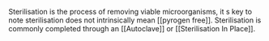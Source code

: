 Sterilisation is the process of removing viable microorganisms, it s key to note sterilisation does not intrinsically mean [[pyrogen free]].
Sterilisation is commonly completed through an [[Autoclave]] or [[Sterilisation In Place]].